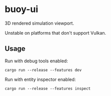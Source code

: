# buoy-ui

3D rendered simulation viewport.

Unstable on platforms that don't support Vulkan.

## Usage

Run with debug tools enabled:

```
cargo run --release --features dev
```

Run with entity inspector enabled:

```
cargo run --release --features inspect
```
